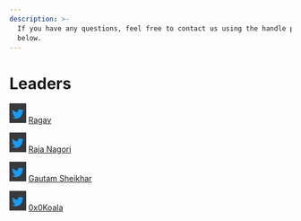 ```yaml
---
description: >-
  If you have any questions, feel free to contact us using the handle provided
  below.
---
```


# Leaders

![](<../.gitbook/assets/image (1) (1) (1) (1) (4).png>) [Ragav](https://twitter.com/c0n5n3d)

![](<../.gitbook/assets/image (1) (1) (1) (1) (4).png>) [Raja Nagori](https://twitter.com/RajaNagori7)

![](<../.gitbook/assets/image (1) (1) (1) (1) (3).png>) [Gautam Sheikhar](https://twitter.com/sheikhargautam)

![](<../.gitbook/assets/image (1) (1) (1) (1) (1).png>) [0x0Koala](https://twitter.com/0x0koala)
